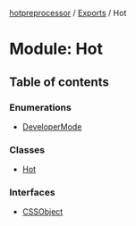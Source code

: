 [hotpreprocessor](../README.md) / [Exports](../modules.md) / Hot

# Module: Hot

## Table of contents

### Enumerations

- [DeveloperMode](../enums/hot.developermode.md)

### Classes

- [Hot](../classes/hot.hot-1.md)

### Interfaces

- [CSSObject](../interfaces/hot.cssobject.md)
